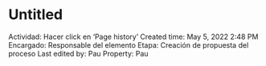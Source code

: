 # Untitled

Actividad: Hacer click en ‘Page history’
Created time: May 5, 2022 2:48 PM
Encargado: Responsable del elemento
Etapa: Creación de propuesta del proceso
Last edited by: Pau
Property: Pau